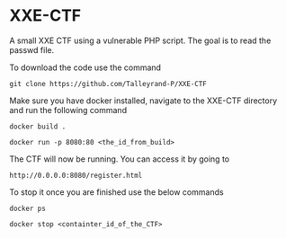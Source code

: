 # XXE-CTF
A small XXE CTF using a vulnerable PHP script. The goal is to read the passwd file.

To download the code use the command

```git clone https://github.com/Talleyrand-P/XXE-CTF```

Make sure you have docker installed, navigate to the XXE-CTF directory and run the following command

```docker build .```

```docker run -p 8080:80 <the_id_from_build>```

The CTF will now be running. You can access it by going to

```http://0.0.0.0:8080/register.html```

To stop it once you are finished use the below commands

```docker ps```

```docker stop <containter_id_of_the_CTF>```
